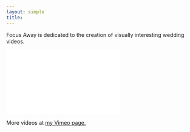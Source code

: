 ```yaml
---
layout: simple
title:
---
```


Focus Away is dedicated to the creation of visually interesting wedding videos.

<iframe src="//player.vimeo.com/video/195188534?title=0&amp;byline=0&amp;portrait=0" frameborder="0" width="300" height="170" webkitallowfullscreen mozallowfullscreen allowfullscreen></iframe>

More videos at [my Vimeo page.](http://vimeo.com/fabriziotappero)
